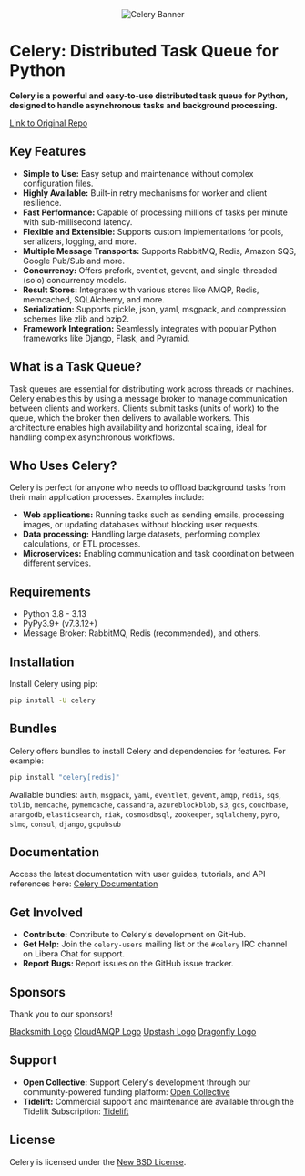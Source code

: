 <div align="center">
  <img src="https://docs.celeryq.dev/en/latest/_images/celery-banner-small.png" alt="Celery Banner">
</div>

# Celery: Distributed Task Queue for Python

**Celery is a powerful and easy-to-use distributed task queue for Python, designed to handle asynchronous tasks and background processing.**

[Link to Original Repo](https://github.com/celery/celery)

## Key Features

*   **Simple to Use:** Easy setup and maintenance without complex configuration files.
*   **Highly Available:** Built-in retry mechanisms for worker and client resilience.
*   **Fast Performance:** Capable of processing millions of tasks per minute with sub-millisecond latency.
*   **Flexible and Extensible:** Supports custom implementations for pools, serializers, logging, and more.
*   **Multiple Message Transports:** Supports RabbitMQ, Redis, Amazon SQS, Google Pub/Sub and more.
*   **Concurrency:** Offers prefork, eventlet, gevent, and single-threaded (solo) concurrency models.
*   **Result Stores:** Integrates with various stores like AMQP, Redis, memcached, SQLAlchemy, and more.
*   **Serialization:** Supports pickle, json, yaml, msgpack, and compression schemes like zlib and bzip2.
*   **Framework Integration:** Seamlessly integrates with popular Python frameworks like Django, Flask, and Pyramid.

## What is a Task Queue?

Task queues are essential for distributing work across threads or machines. Celery enables this by using a message broker to manage communication between clients and workers. Clients submit tasks (units of work) to the queue, which the broker then delivers to available workers. This architecture enables high availability and horizontal scaling, ideal for handling complex asynchronous workflows.

## Who Uses Celery?

Celery is perfect for anyone who needs to offload background tasks from their main application processes. Examples include:

*   **Web applications:** Running tasks such as sending emails, processing images, or updating databases without blocking user requests.
*   **Data processing:** Handling large datasets, performing complex calculations, or ETL processes.
*   **Microservices:** Enabling communication and task coordination between different services.

## Requirements

*   Python 3.8 - 3.13
*   PyPy3.9+ (v7.3.12+)
*   Message Broker: RabbitMQ, Redis (recommended), and others.

## Installation

Install Celery using pip:

```bash
pip install -U celery
```

## Bundles

Celery offers bundles to install Celery and dependencies for features. For example:

```bash
pip install "celery[redis]"
```

Available bundles:  `auth`, `msgpack`, `yaml`, `eventlet`, `gevent`, `amqp`, `redis`, `sqs`, `tblib`, `memcache`, `pymemcache`, `cassandra`, `azureblockblob`, `s3`, `gcs`, `couchbase`, `arangodb`, `elasticsearch`, `riak`, `cosmosdbsql`, `zookeeper`, `sqlalchemy`, `pyro`, `slmq`, `consul`, `django`, `gcpubsub`

## Documentation

Access the latest documentation with user guides, tutorials, and API references here:  [Celery Documentation](https://docs.celeryq.dev/en/latest/)

## Get Involved

*   **Contribute:**  Contribute to Celery's development on GitHub.
*   **Get Help:** Join the `celery-users` mailing list or the `#celery` IRC channel on Libera Chat for support.
*   **Report Bugs:**  Report issues on the GitHub issue tracker.

## Sponsors

Thank you to our sponsors!

[Blacksmith Logo](https://blacksmith.sh/)
[CloudAMQP Logo](https://www.cloudamqp.com/)
[Upstash Logo](http://upstash.com/?code=celery)
[Dragonfly Logo](https://www.dragonflydb.io/)

## Support

*   **Open Collective:**  Support Celery's development through our community-powered funding platform: [Open Collective](https://opencollective.com/celery)
*   **Tidelift:**  Commercial support and maintenance are available through the Tidelift Subscription: [Tidelift](https://tidelift.com/subscription/pkg/pypi-celery?utm_source=pypi-celery&utm_medium=referral&utm_campaign=enterprise&utm_term=repo)

## License

Celery is licensed under the [New BSD License](https://opensource.org/licenses/BSD-3-Clause).